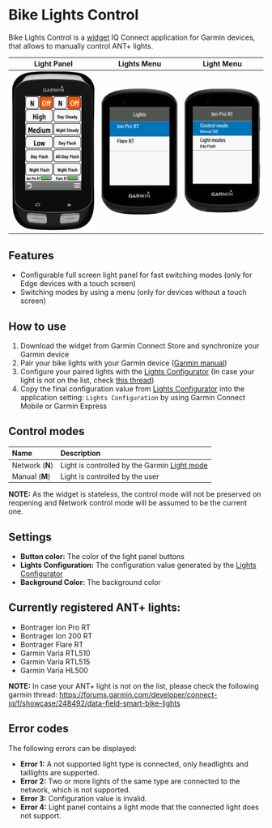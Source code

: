 Bike Lights Control
===============

Bike Lights Control is a [widget](https://developer.garmin.com/connect-iq/connect-iq-basics/widgets/) IQ Connect application for Garmin devices, that allows to manually control ANT+ lights.

| Light Panel | Lights Menu | Light Menu |
| :---------: | :---------: | :--------: |
| <img src="/Images/LightsPanel.png?raw=true"> | <img src="/Images/LightsMenu.png?raw=true"> | <img src="/Images/LightMenu.png?raw=true"> |

## Features
- Configurable full screen light panel for fast switching modes (only for Edge devices with a touch screen)
- Switching modes by using a menu (only for devices without a touch screen)

## How to use

1. Download the widget from Garmin Connect Store and synchronize your Garmin device
2. Pair your bike lights with your Garmin device ([Garmin manual](https://www8.garmin.com/manuals/webhelp/variaut/EN-US/GUID-C4BB544A-78FA-4B3E-9061-2371B7B3C558.html))
3. Configure your paired lights with the [Lights Configurator](https://maca88.github.io/BikeLightsControl/) (In case your light is not on the list, check [this thread](https://forums.garmin.com/developer/connect-iq/f/showcase/248492/data-field-smart-bike-lights))
4. Copy the final configuration value from [Lights Configurator](https://maca88.github.io/BikeLightsControl/) into the application setting: `Lights Configuration` by using Garmin Connect Mobile or Garmin Express

## Control modes

| Name | Description |
| :--- | :---------- |
| Network (**N**) | Light is controlled by the Garmin [Light mode](https://www8.garmin.com/manuals/webhelp/variabikelights/EN-US/GUID-73B08487-BA57-4EF0-A253-D226E229BC68.html) |
| Manual (**M**) | Light is controlled by the user |

**NOTE:** As the widget is stateless, the control mode will not be preserved on reopening and Network control mode will be assumed to be the current one.

## Settings

- **Button color:** The color of the light panel buttons
- **Lights Configuration:** The configuration value generated by the [Lights Configurator](https://maca88.github.io/BikeLightsControl/)
- **Background Color:** The background color

## Currently registered ANT+ lights:

- Bontrager Ion Pro RT
- Bontrager Ion 200 RT
- Bontrager Flare RT
- Garmin Varia RTL510
- Garmin Varia RTL515
- Garmin Varia HL500

**NOTE:** In case your ANT+ light is not on the list, please check the following garmin thread: https://forums.garmin.com/developer/connect-iq/f/showcase/248492/data-field-smart-bike-lights

## Error codes

The following errors can be displayed:
- **Error 1:** A not supported light type is connected, only headlights and taillights are supported.
- **Error 2:** Two or more lights of the same type are connected to the network, which is not supported.
- **Error 3:** Configuration value is invalid.
- **Error 4:** Light panel contains a light mode that the connected light does not support.